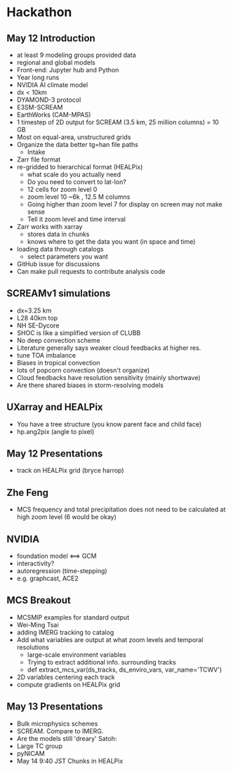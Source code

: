 # Hackathon
## May 12 Introduction
* at least 9 modeling groups provided data
* regional and global models
* Front-end: Jupyter hub and Python
* Year long runs
* NVIDIA AI climate model
* dx < 10km
* DYAMOND-3 protocol
* E3SM-SCREAM
* EarthWorks (CAM-MPAS)
* 1 timestep of 2D output for SCREAM (3.5 km, 25 million columns) = 10 GB
* Most on equal-area, unstructured grids
* Organize the data better tg=han file paths
  * Intake
* Zarr file format
* re-gridded to hierarchical format (HEALPix)
  * what scale do you actually need
  * Do you need to convert to lat-lon?
  * 12 cells for zoom level 0
  * zoom level 10 ~6k , 12.5 M columns
  * Going higher than zoom level 7 for display on screen may not make sense
  * Tell it zoom level and time interval
* Zarr works with xarray
  * stores data in chunks
  * knows where to get the data you want (in space and time)
* loading data through catalogs
  * select parameters you want
* GitHub issue for discussions
* Can make pull requests to contribute analysis code
## SCREAMv1 simulations
* dx=3.25 km
* L28 40km top
* NH SE-Dycore
* SHOC is like a simplified version of CLUBB
* No deep convection scheme
* Literature generally says weaker cloud feedbacks at higher res.
* tune TOA imbalance
* Biases in tropical convection
 * lots of popcorn convection (doesn't organize)
* Cloud feedbacks have resolution sensitivity (mainly shortwave)
* Are there shared biases in storm-resolving models
## UXarray and HEALPix
* You have a tree structure (you know parent face and child face)
* hp.ang2pix (angle to pixel)
## May 12 Presentations
* track on HEALPix grid (bryce harrop)
## Zhe Feng
* MCS frequency and total precipitation does not need to be calculated at high zoom level (6 would be okay)
## NVIDIA
* foundation model <==> GCM
* interactivity?
* autoregression (time-stepping)
 * e.g. graphcast, ACE2
## MCS Breakout
* MCSMIP examples for standard output
* Wei-Ming Tsai
* adding IMERG tracking to catalog
* Add what variables are output at what zoom levels and temporal resolutions
  * large-scale environment variables
  * Trying to extract additional info. surrounding tracks
  * def extract_mcs_var(ds_tracks, ds_enviro_vars, var_name='TCWV')
* 2D variables centering each track
* compute gradients on HEALPix grid
## May 13 Presentations
* Bulk microphysics schemes
* SCREAM. Compare to IMERG.
* Are the models still 'dreary'
Satoh:
* Large TC group
* pyNICAM
* May 14 9:40 JST Chunks in HEALPix
